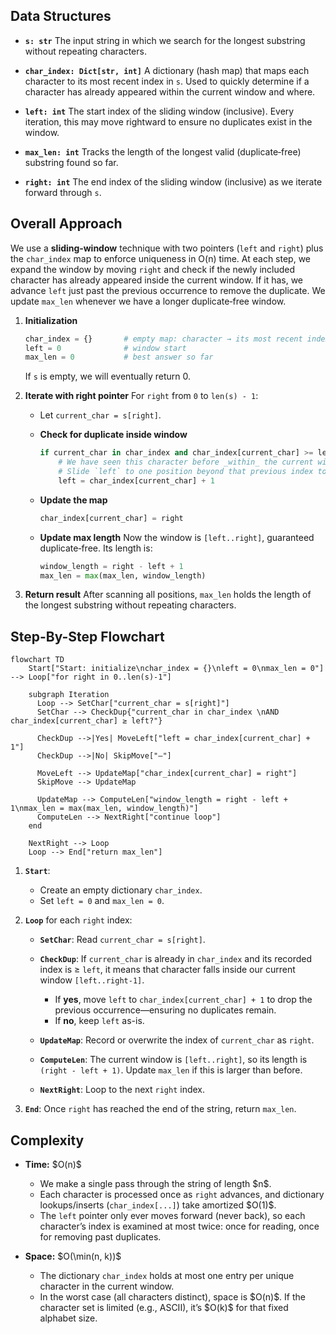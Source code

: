 ## Data Structures

* **`s: str`**
  The input string in which we search for the longest substring without repeating characters.

* **`char_index: Dict[str, int]`**
  A dictionary (hash map) that maps each character to its most recent index in `s`.
  Used to quickly determine if a character has already appeared within the current window and where.

* **`left: int`**
  The start index of the sliding window (inclusive). Every iteration, this may move rightward to ensure no duplicates exist in the window.

* **`max_len: int`**
  Tracks the length of the longest valid (duplicate‐free) substring found so far.

* **`right: int`**
  The end index of the sliding window (inclusive) as we iterate forward through `s`.

## Overall Approach

We use a **sliding‐window** technique with two pointers (`left` and `right`) plus the `char_index` map to enforce uniqueness in O(n) time. At each step, we expand the window by moving `right` and check if the newly included character has already appeared inside the current window. If it has, we advance `left` just past the previous occurrence to remove the duplicate. We update `max_len` whenever we have a longer duplicate‐free window.

1. **Initialization**

   ```python
   char_index = {}       # empty map: character → its most recent index
   left = 0              # window start
   max_len = 0           # best answer so far
   ```

   If `s` is empty, we will eventually return 0.

2. **Iterate with right pointer**
   For `right` from `0` to `len(s) - 1`:

   * Let `current_char = s[right]`.
   * **Check for duplicate inside window**

     ```python
     if current_char in char_index and char_index[current_char] >= left:
         # We have seen this character before _within_ the current window [left..right-1].
         # Slide `left` to one position beyond that previous index to drop the duplicate.
         left = char_index[current_char] + 1
     ```
   * **Update the map**

     ```python
     char_index[current_char] = right
     ```
   * **Update max length**
     Now the window is `[left..right]`, guaranteed duplicate‐free. Its length is:

     ```python
     window_length = right - left + 1
     max_len = max(max_len, window_length)
     ```

3. **Return result**
   After scanning all positions, `max_len` holds the length of the longest substring without repeating characters.

## Step-By-Step Flowchart

```mermaid
flowchart TD
    Start["Start: initialize\nchar_index = {}\nleft = 0\nmax_len = 0"] --> Loop["for right in 0..len(s)-1"]
    
    subgraph Iteration
      Loop --> SetChar["current_char = s[right]"]
      SetChar --> CheckDup{"current_char in char_index \nAND char_index[current_char] ≥ left?"}
      
      CheckDup -->|Yes| MoveLeft["left = char_index[current_char] + 1"]
      CheckDup -->|No| SkipMove["—"]
      
      MoveLeft --> UpdateMap["char_index[current_char] = right"]
      SkipMove --> UpdateMap
      
      UpdateMap --> ComputeLen["window_length = right - left + 1\nmax_len = max(max_len, window_length)"]
      ComputeLen --> NextRight["continue loop"]
    end

    NextRight --> Loop
    Loop --> End["return max_len"]
```

1. **`Start`**:

   * Create an empty dictionary `char_index`.
   * Set `left = 0` and `max_len = 0`.

2. **`Loop`** for each `right` index:

   * **`SetChar`**: Read `current_char = s[right]`.
   * **`CheckDup`**: If `current_char` is already in `char_index` and its recorded index is ≥ `left`, it means that character falls inside our current window `[left..right-1]`.

     * If **yes**, move `left` to `char_index[current_char] + 1` to drop the previous occurrence—ensuring no duplicates remain.
     * If **no**, keep `left` as-is.
   * **`UpdateMap`**: Record or overwrite the index of `current_char` as `right`.
   * **`ComputeLen`**: The current window is `[left..right]`, so its length is `(right - left + 1)`. Update `max_len` if this is larger than before.
   * **`NextRight`**: Loop to the next `right` index.

3. **`End`**: Once `right` has reached the end of the string, return `max_len`.

## Complexity

* **Time:** \$O(n)\$

  * We make a single pass through the string of length \$n\$.
  * Each character is processed once as `right` advances, and dictionary lookups/inserts (`char_index[...]`) take amortized \$O(1)\$.
  * The `left` pointer only ever moves forward (never back), so each character’s index is examined at most twice: once for reading, once for removing past duplicates.

* **Space:** \$O(\min(n, k))\$

  * The dictionary `char_index` holds at most one entry per unique character in the current window.
  * In the worst case (all characters distinct), space is \$O(n)\$. If the character set is limited (e.g., ASCII), it’s \$O(k)\$ for that fixed alphabet size.
